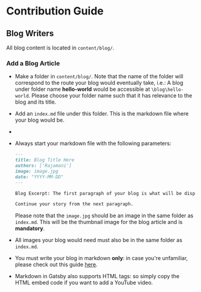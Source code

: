 # Contribution Guide
## Blog Writers

All blog content is located in `content/blog/`.

### Add a Blog Article

- Make a folder in `content/blog/`. Note that the name of the folder will correspond to the route your blog would eventually take, i.e.:
  A blog under folder name **hello-world** would be accessible at `\blog\hello-world`. Please choose your folder name such that it has relevance to the blog and its title.
- Add an `index.md` file under this folder. This is the markdown file where your blog would be.
- 
- Always start your markdown file with the following parameters:
  ```markdown
  ---
  title: Blog Title Here
  authors: ['Rajamani']
  image: image.jpg
  date: "YYYY-MM-DD"
  ---

  Blog Excerpt: The first paragraph of your blog is what will be displayed as a preview in the Blogs page.

  Continue your story from the next paragraph.
  ```

  Please note that the `image.jpg` should be an image in the same folder as `index.md`. This will be the thumbnail image for the blog article and is **mandatory**.

- All images your blog would need must also be in the same folder as `index.md`. 
- You must write your blog in markdown **only**: in case you're unfamiliar, please check out this guide [here](https://guides.github.com/features/mastering-markdown/).
- Markdown in Gatsby also supports HTML tags: so simply copy the HTML embed code if you want to add a YouTube video.

